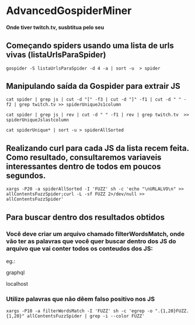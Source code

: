 # AdvancedGospiderMiner
#### Onde tiver twitch.tv, susbtitua pelo seu

## Começando spiders usando uma lista de urls vivas (listaUrlsParaSpider)
```
gospider -S listaUrlsParaSpider -d 4 -a | sort -u  > spider
```
## Manipulando saída da Gospider para extrair JS

```
cat spider | grep js | cut -d "[" -f3 | cut -d "]" -f1 | cut -d " " -f2 | grep twitch.tv >> spiderUniqueJs1column
```
```
cat spider | grep js | rev | cut -d " " -f1 | rev | grep twitch.tv  >> spiderUniqueJslastcolumn
```
```
cat spiderUnique* | sort -u > spiderAllSorted
```
## Realizando curl para cada JS da lista recem feita. Como resultado, consultaremos variaveis interessantes dentro de todos em poucos segundos.

```
xargs -P20 -a spiderAllSorted -I 'FUZZ' sh -c 'echo "\nURLALVO\n" >> allContentsFuzzSpider;curl -L -sf FUZZ 2>/dev/null >> allContentsFuzzSpider'
```

## Para buscar dentro dos resultados obtidos

### Você deve criar um arquivo chamado filterWordsMatch, onde vão ter as palavras que você quer buscar dentro dos JS do arquivo que vai conter todos os conteudos dos JS:
eg.:

graphql

localhost

### Utilize palavras que não dêem falso positivo nos JS
```
xargs -P10 -a filterWordsMatch -I 'FUZZ' sh -c 'egrep -o ".{1,20}FUZZ.{1,20}" allContentsFuzzSpider | grep -i --color FUZZ'
```
